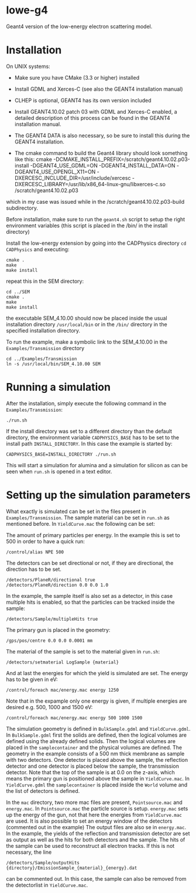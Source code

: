 # lowe-g4
Geant4 version of the low-energy electron scattering model.

# Installation
On UNIX systems:
* Make sure you have CMake (3.3 or higher) installed
* Install GDML and Xerces-C (see also the GEANT4 installation manual)
* CLHEP is optional, GEANT4 has its own version included
* Install GEANT4.10.02 patch 03 with GDML and Xerces-C enabled, a detailed description of this process can be found in the GEANT4 installation manual.
* The GEANT4 DATA is also necessary, so be sure to install this during the GEANT4 installation.

* The cmake command to build the Geant4 library should look something like this:
cmake -DCMAKE_INSTALL_PREFIX=/scratch/geant4.10.02.p03-install -DGEANT4_USE_GDML=ON -DGEANT4_INSTALL_DATA=ON -DGEANT4_USE_OPENGL_X11=ON -DXERCESC_INCLUDE_DIR=/usr/include/xercesc -DXERCESC_LIBRARY=/usr/lib/x86_64-linux-gnu/libxerces-c.so /scratch/geant4.10.02.p03

which in my case was issued while in the /scratch/geant4.10.02.p03-build  subdirectory.

Before installation, make sure to run the `geant4.sh` script to setup the right environment variables (this script is placed in the /bin/ in the install directory)

Install the low-energy extension by going into the CADPhysics directory `cd CADPhysics` and executing:

    cmake .
    make
    make install

repeat this in the SEM directory:

    cd ../SEM
    cmake .
    make
    make install

the executable SEM_4.10.00 should now be placed inside the usual installation directory `/usr/local/bin`
or in the `/bin/` directory in the specified installation directory.

To run the example, make a symbolic link to the SEM_4.10.00 in the `Examples/Transmission` directory

    cd ../Examples/Transmission
    ln -s /usr/local/bin/SEM_4.10.00 SEM

# Running a simulation
After the installation, simply execute the following command in the `Examples/Transmission`:
 
    ./run.sh

If the install directory was set to a different directory than the default directory, the environment variable `CADPHYSICS_BASE` has to be set to the install path `INSTALL_DIRECTORY`. In this case the example is started by:

    CADPHYSICS_BASE=INSTALL_DIRECTORY ./run.sh

This will start a simulation for alumina and a simulation for silicon as can be seen when `run.sh` is opened in a text editor.

# Setting up the simulation parameters
What exactly is simulated can be set in the files present in `Examples/Transmission`. The sample material can be set in `run.sh` as mentioned before.
In `YieldCurve.mac` the following can be set:

The amount of primary particles per energy. In the example this is set to 500 in order to have a quick run:

    /control/alias NPE 500

The detectors can be set directional or not, if they are directional, the direction has to be set.

    /detectors/PlaneR/directional true
    /detectors/PlaneR/direction 0.0 0.0 1.0

In the example, the sample itself is also set as a detector, in this case multiple hits is enabled, so that the particles can be tracked inside the sample:

    /detectors/Sample/multipleHits true

The primary gun is placed in the geometry:

    /gps/pos/centre 0.0 0.0 0.0001 mm

The material of the sample is set to the material given in `run.sh`:

    /detectors/setmaterial LogSample {material}
And at last the energies for which the yield is simulated are set. The energy has to be given in eV:

    /control/foreach mac/energy.mac energy 1250
Note that in the expample only one energy is given, if multiple energies are desired e.g. 500, 1000 and 1500 eV:

    /control/foreach mac/energy.mac energy 500 1000 1500

The simulation geometry is defined in `BulkSample.gdml` and `YieldCurve.gdml`.
In `BulkSample.gdml` first the solids are defined, then the logical volumes are defined using the already defined solids. Then the logical volumes are placed in the `samplecontainer` and the physical volumes are defined.
The geometry in the example consists of a 500 nm thick membrane as sample with two detectors. One detector is placed above the sample, the reflection detector and one detector is placed below the sample, the transmission detector. Note that the top of the sample is at 0.0 on the z-axis, which means the primary gun is positioned above the sample in `YieldCurve.mac`.
In `YieldCurve.gdml` the `samplecontainer` is placed inside the `World` volume and the list of detectors is defined.

In the `mac` directory, two more mac files are present, `Pointsource.mac` and `energy.mac`.
In `Pointsource.mac` the particle source is setup.
`energy.mac` sets up the energy of the gun, not that here the energies from `YieldCurve.mac` are used.
It is also possible to set an energy window of the detectors (commented out in the example)
The output files are also se in `energy.mac`. In the example, the yields of the reflection and transmission detector are set as output as well as the hits for both detectors and the sample.
The hits of the sample can be used to reconstruct all electron tracks. If this is not necessary, the line

    /detectors/Sample/outputHits {directory}/EmissionSample_{material}_{energy}.dat
can be commented out. In this case, the sample can also be removed from the detectorlist in `YieldCurve.mac`.
